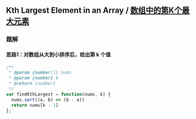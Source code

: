 ## Kth Largest Element in an Array / [数组中的第K个最大元素](https://leetcode-cn.com/problems/kth-largest-element-in-an-array/)

### 题解
#### 思路1：对数组从大到小排序后，给出第 k 个值
```js
/**
 * @param {number[]} nums
 * @param {number} k
 * @return {number}
 */
var findKthLargest = function(nums, k) {
  nums.sort((a, b) => (b - a))
  return nums[k - 1]
};
```
